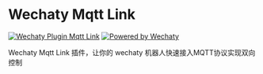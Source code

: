 # Wechaty Mqtt Link

[![Wechaty Plugin Mqtt Link](https://img.shields.io/badge/Wechaty%20Plugin-WebPanel-brightgreen.svg)](https://github.com/atorber/wechaty-mqtt-link)
[![Powered by Wechaty](https://img.shields.io/badge/Powered%20By-Wechaty-brightgreen.svg)](https://github.com/Wechaty/wechaty)

Wechaty Mqtt Link 插件，让你的 wechaty 机器人快速接入MQTT协议实现双向控制
